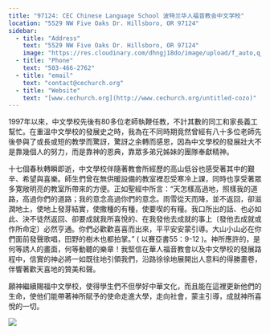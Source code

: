 ```yaml
---
title: "97124: CEC Chinese Language School 波特兰华人福音教会中文学校"
location: "5529 NW Five Oaks Dr. Hillsboro, OR 97124"
sidebar:
  - title: "Address"
    text: "5529 NW Five Oaks Dr. Hillsboro, OR 97124"
    image: "https://res.cloudinary.com/dhngj18do/image/upload/f_auto,q_auto/v1/images/communities/evangelicallogo1"
  - title: "Phone"
    text: "503-466-2762"
  - title: "email"
    text: "contact@cechurch.org"
  - title: "Website"
    text: "[www.cechurch.org](http://www.cechurch.org/untitled-cozo)"
---
```


1997年以來，中文學校先後有80多位老師執鞭任教，不計其數的同工和家長義工幫忙。在重溫中文學校的發展史之時，我為在不同時期竟然曾經有八十多位老師先後參與了或長或短的教學而驚訝，驚訝之余轉而感恩，因為中文學校的發展壯大不是靠幾個人的努力，而是靠神的恩典，靠眾多弟兄姊妹的團隊奉獻精神。

十七個春秋轉瞬即逝，中文學校伴隨著教會所經歷的高山低谷也感受著其中的艱辛、希望與喜樂。師生們曾在無供暖設備的教室裡忍受寒冷上課，同時也享受著眾多寛敞明亮的教室所帶來的方便。正如聖經中所言：“天怎樣高過地，照樣我的道路，高過你們的道路；我的意念高過你們的意念。雨雪從天而降，並不返回，卻滋潤地土，使地上發芽結實，使撒種的有種，使要喫的有糧。我口所出的話、也必如此、決不徒然返回、卻要成就我所喜悅的、在我發他去成就的事上〔發他去成就或作所命定〕必然亨通。你們必歡歡喜喜而出來，平平安安蒙引導。大山小山必在你們面前發聲歌唱，田野的樹木也都拍掌。” ( 以賽亞書55：9-12 )。神所應許的，是何等誘人的畫面，何等動聽的樂章！我堅信在華人福音教會以及中文學校的發展路程中，信實的神必將一如既往地引領我們，沿路徐徐地展開出人意料的得勝畫卷，伴響著歡天喜地的贊美和聲。

願神繼續賜福中文學校，使得學生們不但學好中華文化，而且能在這裡更新他們的生命，使他们能帶著神所賦予的使命走進大學，走向社會，蒙主引導，成就神所喜悅的一切。

![](https://res.cloudinary.com/dhngj18do/image/upload/f_auto,q_auto/v1/images/activities/evangelicalpic_ycclx3ugfmbcbdd0e6so)
